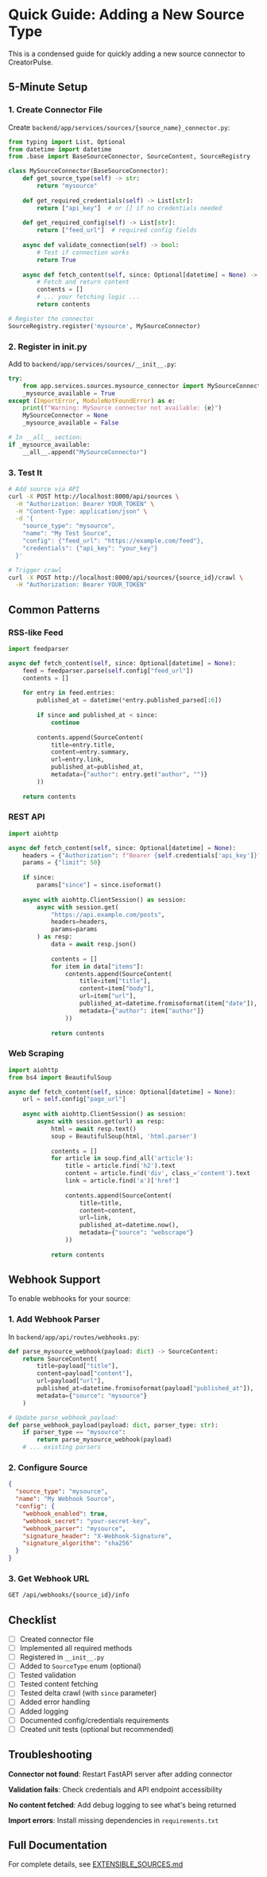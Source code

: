 # Quick Guide: Adding a New Source Type

This is a condensed guide for quickly adding a new source connector to CreatorPulse.

## 5-Minute Setup

### 1. Create Connector File

Create `backend/app/services/sources/{source_name}_connector.py`:

```python
from typing import List, Optional
from datetime import datetime
from .base import BaseSourceConnector, SourceContent, SourceRegistry

class MySourceConnector(BaseSourceConnector):
    def get_source_type(self) -> str:
        return "mysource"
    
    def get_required_credentials(self) -> List[str]:
        return ["api_key"]  # or [] if no credentials needed
    
    def get_required_config(self) -> List[str]:
        return ["feed_url"]  # required config fields
    
    async def validate_connection(self) -> bool:
        # Test if connection works
        return True
    
    async def fetch_content(self, since: Optional[datetime] = None) -> List[SourceContent]:
        # Fetch and return content
        contents = []
        # ... your fetching logic ...
        return contents

# Register the connector
SourceRegistry.register('mysource', MySourceConnector)
```

### 2. Register in __init__.py

Add to `backend/app/services/sources/__init__.py`:

```python
try:
    from app.services.sources.mysource_connector import MySourceConnector
    _mysource_available = True
except (ImportError, ModuleNotFoundError) as e:
    print(f"Warning: MySource connector not available: {e}")
    MySourceConnector = None
    _mysource_available = False

# In __all__ section:
if _mysource_available:
    __all__.append("MySourceConnector")
```

### 3. Test It

```bash
# Add source via API
curl -X POST http://localhost:8000/api/sources \
  -H "Authorization: Bearer YOUR_TOKEN" \
  -H "Content-Type: application/json" \
  -d '{
    "source_type": "mysource",
    "name": "My Test Source",
    "config": {"feed_url": "https://example.com/feed"},
    "credentials": {"api_key": "your_key"}
  }'

# Trigger crawl
curl -X POST http://localhost:8000/api/sources/{source_id}/crawl \
  -H "Authorization: Bearer YOUR_TOKEN"
```

## Common Patterns

### RSS-like Feed

```python
import feedparser

async def fetch_content(self, since: Optional[datetime] = None):
    feed = feedparser.parse(self.config["feed_url"])
    contents = []
    
    for entry in feed.entries:
        published_at = datetime(*entry.published_parsed[:6])
        
        if since and published_at < since:
            continue
        
        contents.append(SourceContent(
            title=entry.title,
            content=entry.summary,
            url=entry.link,
            published_at=published_at,
            metadata={"author": entry.get("author", "")}
        ))
    
    return contents
```

### REST API

```python
import aiohttp

async def fetch_content(self, since: Optional[datetime] = None):
    headers = {"Authorization": f"Bearer {self.credentials['api_key']}"}
    params = {"limit": 50}
    
    if since:
        params["since"] = since.isoformat()
    
    async with aiohttp.ClientSession() as session:
        async with session.get(
            "https://api.example.com/posts",
            headers=headers,
            params=params
        ) as resp:
            data = await resp.json()
            
            contents = []
            for item in data["items"]:
                contents.append(SourceContent(
                    title=item["title"],
                    content=item["body"],
                    url=item["url"],
                    published_at=datetime.fromisoformat(item["date"]),
                    metadata={"author": item["author"]}
                ))
            
            return contents
```

### Web Scraping

```python
import aiohttp
from bs4 import BeautifulSoup

async def fetch_content(self, since: Optional[datetime] = None):
    url = self.config["page_url"]
    
    async with aiohttp.ClientSession() as session:
        async with session.get(url) as resp:
            html = await resp.text()
            soup = BeautifulSoup(html, 'html.parser')
            
            contents = []
            for article in soup.find_all('article'):
                title = article.find('h2').text
                content = article.find('div', class_='content').text
                link = article.find('a')['href']
                
                contents.append(SourceContent(
                    title=title,
                    content=content,
                    url=link,
                    published_at=datetime.now(),
                    metadata={"source": "webscrape"}
                ))
            
            return contents
```

## Webhook Support

To enable webhooks for your source:

### 1. Add Webhook Parser

In `backend/app/api/routes/webhooks.py`:

```python
def parse_mysource_webhook(payload: dict) -> SourceContent:
    return SourceContent(
        title=payload["title"],
        content=payload["content"],
        url=payload["url"],
        published_at=datetime.fromisoformat(payload["published_at"]),
        metadata={"source": "mysource"}
    )

# Update parse_webhook_payload:
def parse_webhook_payload(payload: dict, parser_type: str):
    if parser_type == "mysource":
        return parse_mysource_webhook(payload)
    # ... existing parsers
```

### 2. Configure Source

```json
{
  "source_type": "mysource",
  "name": "My Webhook Source",
  "config": {
    "webhook_enabled": true,
    "webhook_secret": "your-secret-key",
    "webhook_parser": "mysource",
    "signature_header": "X-Webhook-Signature",
    "signature_algorithm": "sha256"
  }
}
```

### 3. Get Webhook URL

```bash
GET /api/webhooks/{source_id}/info
```

## Checklist

- [ ] Created connector file
- [ ] Implemented all required methods
- [ ] Registered in `__init__.py`
- [ ] Added to `SourceType` enum (optional)
- [ ] Tested validation
- [ ] Tested content fetching
- [ ] Tested delta crawl (with `since` parameter)
- [ ] Added error handling
- [ ] Added logging
- [ ] Documented config/credentials requirements
- [ ] Created unit tests (optional but recommended)

## Troubleshooting

**Connector not found**: Restart FastAPI server after adding connector

**Validation fails**: Check credentials and API endpoint accessibility

**No content fetched**: Add debug logging to see what's being returned

**Import errors**: Install missing dependencies in `requirements.txt`

## Full Documentation

For complete details, see [EXTENSIBLE_SOURCES.md](./EXTENSIBLE_SOURCES.md)
